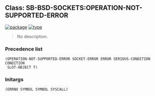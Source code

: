 ## Class: SB-BSD-SOCKETS:OPERATION-NOT-SUPPORTED-ERROR
[![package](https://img.shields.io/badge/Package-SB--BSD--SOCKETS-5f9ea0.svg?style=social&colorA=999999)](../) [![type](https://img.shields.io/badge/Type-Class-5f9ea0.svg?style=social&colorA=999999)](../#class) 

> No description.

### Precedence list
```
(OPERATION-NOT-SUPPORTED-ERROR SOCKET-ERROR ERROR SERIOUS-CONDITION CONDITION
 SLOT-OBJECT T)
```
### Initargs
```
(ERRNO SYMBOL SYMBOL SYSCALL)
```
